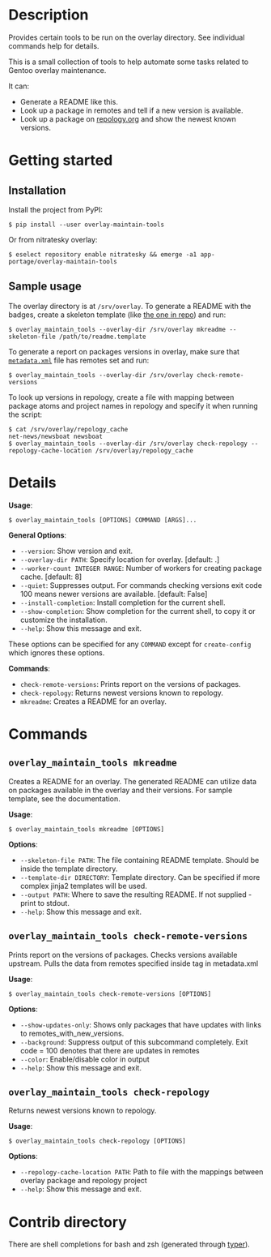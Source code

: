 # Description

Provides certain tools to be run on the overlay directory. See individual commands help for details.

This is a small collection of tools to help automate some tasks related to Gentoo overlay maintenance.

It can:

* Generate a README like this.
* Look up a package in remotes and tell if a new version is available.
* Look up a package on [repology.org](https://repology.org) and show the newest known versions.

# Getting started

## Installation

Install the project from PyPI:

```console
$ pip install --user overlay-maintain-tools
```

Or from nitratesky overlay:

```console
$ eselect repository enable nitratesky && emerge -a1 app-portage/overlay-maintain-tools
```

## Sample usage

The overlay directory is at `/srv/overlay`. To generate a README with the badges, create a skeleton template
(like [the one in repo](https://raw.githubusercontent.com/VTimofeenko/overlay-maintain-tools/master/docs/templates/skeleton.jinja2)) and run:

```
$ overlay_maintain_tools --overlay-dir /srv/overlay mkreadme --skeleton-file /path/to/readme.template
```

To generate a report on packages versions in overlay, make sure that [`metadata.xml`](https://devmanual.gentoo.org/ebuild-writing/misc-files/metadata/index.html) file has remotes set and run:

```
$ overlay_maintain_tools --overlay-dir /srv/overlay check-remote-versions
```

To look up versions in repology, create a file with mapping between package atoms and project names in repology and specify it when running the script:

```
$ cat /srv/overlay/repology_cache
net-news/newsboat newsboat
$ overlay_maintain_tools --overlay-dir /srv/overlay check-repology --repology-cache-location /srv/overlay/repology_cache
```

# Details

**Usage**:

```console
$ overlay_maintain_tools [OPTIONS] COMMAND [ARGS]...
```

**General Options**:

* `--version`: Show version and exit.
* `--overlay-dir PATH`: Specify location for overlay.  [default: .]
* `--worker-count INTEGER RANGE`: Number of workers for creating package cache.  [default: 8]
* `--quiet`: Suppresses output. For commands checking versions exit code 100 means newer versions are available.  [default: False]
* `--install-completion`: Install completion for the current shell.
* `--show-completion`: Show completion for the current shell, to copy it or customize the installation.
* `--help`: Show this message and exit.

These options can be specified for any `COMMAND` except for  `create-config` which ignores these options.

**Commands**:

* `check-remote-versions`: Prints report on the versions of packages.
* `check-repology`: Returns newest versions known to repology.
* `mkreadme`: Creates a README for an overlay.

# Commands
## `overlay_maintain_tools mkreadme`

Creates a README for an overlay. The generated README can utilize data on packages
available in the overlay and their versions. For sample template, see the documentation.

**Usage**:

```console
$ overlay_maintain_tools mkreadme [OPTIONS]
```

**Options**:

* `--skeleton-file PATH`: The file containing README template. Should be inside the template directory.
* `--template-dir DIRECTORY`: Template directory. Can be specified if more complex jinja2 templates will be used.
* `--output PATH`: Where to save the resulting README. If not supplied - print to stdout.
* `--help`: Show this message and exit.
## `overlay_maintain_tools check-remote-versions`

Prints report on the versions of packages. Checks versions available upstream.
Pulls the data from remotes specified inside <upstream> tag in metadata.xml

**Usage**:

```console
$ overlay_maintain_tools check-remote-versions [OPTIONS]
```

**Options**:

* `--show-updates-only`: Shows only packages that have updates with links to remotes_with_new_versions.
* `--background`: Suppress output of this subcommand completely. Exit code = 100 denotes that there are updates in remotes
* `--color`: Enable/disable color in output
* `--help`: Show this message and exit.
## `overlay_maintain_tools check-repology`

Returns newest versions known to repology.

**Usage**:

```console
$ overlay_maintain_tools check-repology [OPTIONS]
```

**Options**:

* `--repology-cache-location PATH`: Path to file with the mappings between overlay package and repology project
* `--help`: Show this message and exit.

# Contrib directory

There are shell completions for bash and zsh (generated through [typer](typer.tiangolo.com/)).
